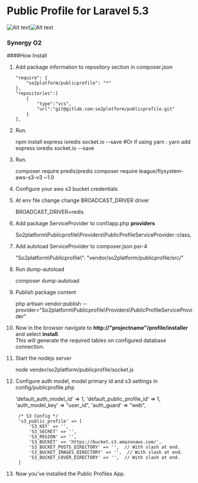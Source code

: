 # Public Profile for Laravel 5.3
![Alt text](https://img.shields.io/badge/build-passing%2Fdeveloping-yellowgreen.svg)![Alt text](https://img.shields.io/badge/beta%20version-1.3-yellow.svg )
### Synergy O2


  ####How Install
  1. Add package information to repository section in composer.json

  
         "require": {
             "so2platform/publicprofile": "*"
         },
         "repositories":[
             {
                 "type":"vcs",
                 "url":"git@gitlab.com:so2platform/publicprofile.git"
             }
         ],

  2. Run.
 
 
        npm install express ioredis socket.io --save
        #Or if using yarn : yarn add express ioredis socket.io --save
  3. Run.
  
  
        composer require predis/predis
        composer require league/flysystem-aws-s3-v3 ~1.0

  4. Configure your aws s3 bucket credentials
  
  5. At env file change change BROADCAST_DRIVER driver
  
  
        BROADCAST_DRIVER=redis
        

  6. Add package ServiceProvider to conf/app.php <b>providers</b>
     
     
        So2platform\Publicprofile\Providers\PublicProfileServiceProvider::class,


  7. Add autoload ServiceProvider to composer.json psr-4
     
     
        "So2platform\\Publicprofile\\": "vendor/so2platform/publicprofile/src/"
 
  8. Run dump-autoload
     
     
     
        composer dump-autoload

  9. Publish package content
     
     
        php artisan vendor:publish --provider="So2platform\Publicprofile\Providers\PublicProfileServiceProvider"

  10. Now in the browser navigate to <b>http://"projectname"/profile/installer</b> and select <b>install</b>.<br>
     This will generate the required tables on configured database connection.

  11. Start the nodejs server


        node vendor/so2platform/publicprofile/socket.js
      
  12. Configure auth model, model primary id and s3 settings in config/publicprofile.php
  
       
        'default_auth_model_id' => 1,
           'default_public_profile_id' => 1,
           'auth_model_key' => "user_id",
           'auth_guard' => "web",
       
           /* S3 Config */
           's3_public_profile' => [
               'S3_KEY' => '',
               'S3_SECRET' => '',
               'S3_REGION' => '',
               'S3_BUCKET' => 'https://bucket.s3.amazonaws.com/', 
               'S3_BUCKET_POSTS_DIRECTORY' => '',  // With slash at end.
               'S3_BUCKET_IMAGES_DIRECTORY' => '',  // With slash at end.
               'S3_BUCKET_COVER_DIRECTORY' => '',  // With slash at end.
           ]
  
  13. Now you've installed the Public Profiles App.
